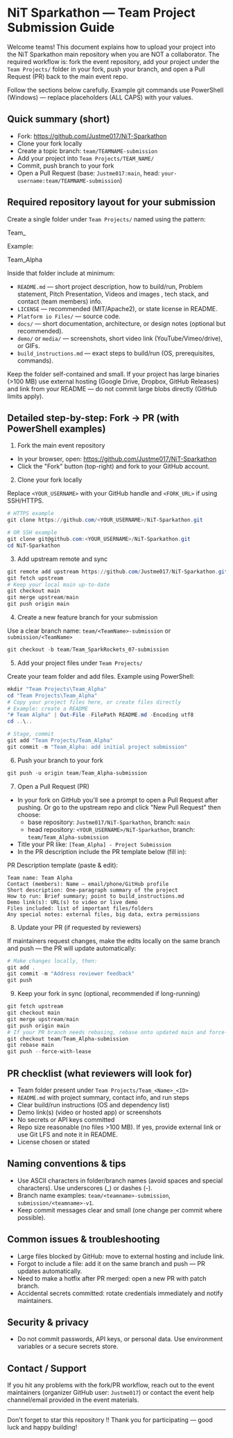 # NiT Sparkathon — Team Project Submission Guide

Welcome teams! This document explains how to upload your project into the NiT Sparkathon main repository when you are NOT a collaborator. The required workflow is: fork the event repository, add your project under the `Team Projects/` folder in your fork, push your branch, and open a Pull Request (PR) back to the main event repo.

Follow the sections below carefully. Example git commands use PowerShell (Windows) — replace placeholders (ALL CAPS) with your values.

## Quick summary (short)
- Fork: https://github.com/Justme017/NiT-Sparkathon
- Clone your fork locally
- Create a topic branch: `team/TEAMNAME-submission`
- Add your project into `Team Projects/TEAM_NAME/`
- Commit, push branch to your fork
- Open a Pull Request (base: `Justme017:main`, head: `your-username:team/TEAMNAME-submission`)

## Required repository layout for your submission
Create a single folder under `Team Projects/` named using the pattern:

Team_<TeamName>

Example:

Team_Alpha

Inside that folder include at minimum:
- `README.md` — short project description, how to build/run, Problem statement, Pitch Presentation, Videos and images , tech stack, and contact (team members) info.
- `LICENSE` — recommended (MIT/Apache2), or state license in README.
- `Platform io Files/` — source code.
- `docs/` — short documentation, architecture, or design notes (optional but recommended).
- `demo/` or `media/` — screenshots, short video link (YouTube/Vimeo/drive), or GIFs.
- `build_instructions.md` — exact steps to build/run (OS, prerequisites, commands).

Keep the folder self-contained and small. If your project has large binaries (>100 MB) use external hosting (Google Drive, Dropbox, GitHub Releases) and link from your README — do not commit large blobs directly (GitHub limits apply).

## Detailed step-by-step: Fork → PR (with PowerShell examples)

1) Fork the main event repository

- In your browser, open: https://github.com/Justme017/NiT-Sparkathon
- Click the "Fork" button (top-right) and fork to your GitHub account.

2) Clone your fork locally

Replace `<YOUR_USERNAME>` with your GitHub handle and `<FORK_URL>` if using SSH/HTTPS.

```powershell
# HTTPS example
git clone https://github.com/<YOUR_USERNAME>/NiT-Sparkathon.git

# OR SSH example
git clone git@github.com:<YOUR_USERNAME>/NiT-Sparkathon.git
cd NiT-Sparkathon
```

3) Add upstream remote and sync

```powershell
git remote add upstream https://github.com/Justme017/NiT-Sparkathon.git
git fetch upstream
# Keep your local main up-to-date
git checkout main
git merge upstream/main
git push origin main
```

4) Create a new feature branch for your submission

Use a clear branch name: `team/<TeamName>-submission` or `submission/<TeamName>`

```powershell
git checkout -b team/Team_SparkRockets_07-submission
```

5) Add your project files under `Team Projects/`

Create your team folder and add files. Example using PowerShell:

```powershell
mkdir "Team Projects\Team_Alpha"
cd "Team Projects\Team_Alpha"
# Copy your project files here, or create files directly
# Example: create a README
"# Team Alpha" | Out-File -FilePath README.md -Encoding utf8
cd ..\..

# Stage, commit
git add "Team Projects/Team_Alpha"
git commit -m "Team_Alpha: add initial project submission"
```

6) Push your branch to your fork

```powershell
git push -u origin team/Team_Alpha-submission
```

7) Open a Pull Request (PR)

- In your fork on GitHub you'll see a prompt to open a Pull Request after pushing. Or go to the upstream repo and click "New Pull Request" then choose:
	- base repository: `Justme017/NiT-Sparkathon`, branch: `main`
	- head repository: `<YOUR_USERNAME>/NiT-Sparkathon`, branch: `team/Team_Alpha-submission`
- Title your PR like: `[Team_Alpha] - Project Submission`
- In the PR description include the PR template below (fill in):

PR Description template (paste & edit):

```
Team name: Team Alpha
Contact (members): Name — email/phone/GitHub profile
Short description: One-paragraph summary of the project
How to run: Brief summary; point to build_instructions.md
Demo link(s): URL(s) to video or live demo
Files included: list of important files/folders
Any special notes: external files, big data, extra permissions
```

8) Update your PR (if requested by reviewers)

If maintainers request changes, make the edits locally on the same branch and push — the PR will update automatically:

```powershell
# Make changes locally, then:
git add .
git commit -m "Address reviewer feedback"
git push
```

9) Keep your fork in sync (optional, recommended if long-running)

```powershell
git fetch upstream
git checkout main
git merge upstream/main
git push origin main
# If your PR branch needs rebasing, rebase onto updated main and force-push:
git checkout team/Team_Alpha-submission
git rebase main
git push --force-with-lease
```

## PR checklist (what reviewers will look for)
- Team folder present under `Team Projects/Team_<Name>_<ID>`
- `README.md` with project summary, contact info, and run steps
- Clear build/run instructions (OS and dependency list)
- Demo link(s) (video or hosted app) or screenshots
- No secrets or API keys committed
- Repo size reasonable (no files >100 MB). If yes, provide external link or use Git LFS and note it in README.
- License chosen or stated

## Naming conventions & tips
- Use ASCII characters in folder/branch names (avoid spaces and special characters). Use underscores (_) or dashes (-).
- Branch name examples: `team/<teamname>-submission`, `submission/<teamname>-v1`.
- Keep commit messages clear and small (one change per commit where possible).

## Common issues & troubleshooting
- Large files blocked by GitHub: move to external hosting and include link.
- Forgot to include a file: add it on the same branch and push — PR updates automatically.
- Need to make a hotfix after PR merged: open a new PR with patch branch.
- Accidental secrets committed: rotate credentials immediately and notify maintainers.

## Security & privacy
- Do not commit passwords, API keys, or personal data. Use environment variables or a secure secrets store.

## Contact / Support
If you hit any problems with the fork/PR workflow, reach out to the event maintainers (organizer GitHub user: `Justme017`) or contact the event help channel/email provided in the event materials.

---
Don't forget to star this repository !!
Thank you for participating — good luck and happy building!


